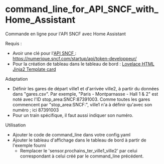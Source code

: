 # command_line_for_API_SNCF_with_Home_Assistant
Commande en ligne pour l'API SNCF avec Home Assistant

Requis : 
 - Avoir une clé pour l'<a href="https://numerique.sncf.com/startup/api/">API SNCF </a> : https://numerique.sncf.com/startup/api/token-developpeur/
 - Pour la création de tableau dans le tableau de bord : <a href="https://github.com/PiotrMachowski/Home-Assistant-Lovelace-HTML-Jinja2-Template-card">Lovelace HTML Jinja2 Template card </a>

Adaptation
 - Définir les gares de départ ville1 et d'arrivée ville2, à partir du données dans "gares.csv". Par exemple, "Paris - Montparnasse - Hall 1 & 2" est noté avec l'ID stop_area:SNCF:87391003. Comme toutes les gares commencent par "stop_area:SNCF:", ville1 n'a à définir qu'avec son numéro ; ici 87391003
 - Pour un train spécifique, il faut aussi indiquer son numéro.
 
Utilisation
 - Ajouter le code de command_line dans votre config.yaml
 - Ajouter le tableau d'affichage dans le tableau de bord à partir de l'exemple fourni
	- Remplacer le 'sensor.prochains_ter_ville1_ville2' par celui correspondant à celui créé par le command_line précédent.
